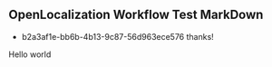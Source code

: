 ## OpenLocalization Workflow Test MarkDown
* b2a3af1e-bb6b-4b13-9c87-56d963ece576 
thanks!

Hello world